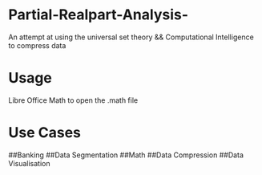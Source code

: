 # Partial-Realpart-Analysis-
An attempt at using the universal set theory &amp;&amp; Computational Intelligence  to compress data 


# Usage 
Libre Office Math to open the .math file 


# Use Cases
 ##Banking 
 ##Data Segmentation
 ##Math
 ##Data Compression 
 ##Data Visualisation

